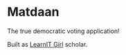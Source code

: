 # Matdaan
The true democratic voting application!

Built as [LearnIT Girl](http://learnitgirl.com) scholar. 
